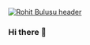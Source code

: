 [![Rohit Bulusu
header](https://github.com/rohitbulusu/rohitbulusu/assets/header.gif)](https://rohitbulusu.com)

### Hi there 👋

